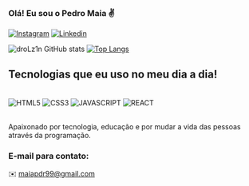 ### Olá! Eu sou o Pedro Maia ✌️

[![Instagram](https://img.shields.io/badge/Instagram-E4405F?style=for-the-badge&logo=instagram&logoColor=white)](https://www.instagram.com/maia_pdr/)
[![Linkedin](https://img.shields.io/badge/LinkedIn-0077B5?style=for-the-badge&logo=linkedin&logoColor=white)](https://www.linkedin.com/in/pedropaulo-maia/)

![droLz1n GitHub stats](https://github-readme-stats.vercel.app/api?username=droLz1n&show_icons=true&theme=radical)
[![Top Langs](https://github-readme-stats.vercel.app/api/top-langs/?username=droLz1n)](https://github.com/anuraghazra/github-readme-stats)

## Tecnologias que eu uso no meu dia a dia!

<div style="display: inline_block"><br/>
    <img align="center" src="https://img.shields.io/badge/HTML5-E34F26?style=for-the-badge&logo=html5&logoColor=white" alt="HTML5"/>
    <img align="center" src="https://img.shields.io/badge/CSS3-1572B6?style=for-the-badge&logo=css3&logoColor=white" alt="CSS3"/>
    <img align="center" src="https://img.shields.io/badge/JavaScript-F7DF1E?style=for-the-badge&logo=javascript&logoColor=black" alt="JAVASCRIPT"/>
    <img align="center" src="https://img.shields.io/badge/React-20232A?style=for-the-badge&logo=react&logoColor=61DAFB" alt="REACT"/>
</div><br/>

Apaixonado por tecnologia, educação e por mudar a vida das pessoas através da programação.

### E-mail para contato:

✉️ maiapdr99@gmail.com

